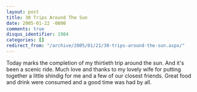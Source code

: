 ```yaml
---
layout: post
title: 30 Trips Around The Sun
date: 2005-01-22 -0800
comments: true
disqus_identifier: 1984
categories: []
redirect_from: "/archive/2005/01/21/30-trips-around-the-sun.aspx/"
---
```


Today marks the completion of my thirtieth trip around the sun. And it's
been a scenic ride. Much love and thanks to my lovely wife for putting
together a little shindig for me and a few of our closest friends. Great
food and drink were consumed and a good time was had by all.

